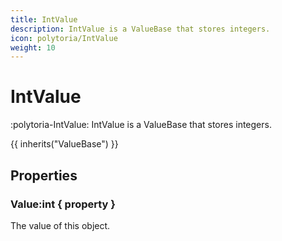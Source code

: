 ```yaml
---
title: IntValue
description: IntValue is a ValueBase that stores integers.
icon: polytoria/IntValue
weight: 10
---
```


# IntValue

:polytoria-IntValue: IntValue is a ValueBase that stores integers.

{{ inherits("ValueBase") }}

## Properties

### Value:int { property }

The value of this object.
